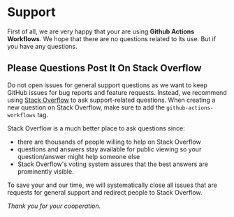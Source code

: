 # Support

First of all, we are very happy that your are using **Github Actions Workflows**.
We hope that there are no questions related to its use.
But if you have any questions.

## Please Questions Post It On Stack Overflow

Do not open issues for general support questions as we want to keep GitHub
issues for bug reports and feature requests.  Instead, we recommend using [Stack
Overflow](https://stackoverflow.com/questions/tagged/github-actions-workflows) to ask
support-related questions. When creating a new question on Stack Overflow, make
sure to add the `github-actions-workflows` tag.

Stack Overflow is a much better place to ask questions since:

- there are thousands of people willing to help on Stack Overflow
- questions and answers stay available for public viewing so your
question/answer might help someone else
- Stack Overflow's voting system assures that the best answers are prominently
visible.

To save your and our time, we will systematically close all issues that are
requests for general support and redirect people to Stack Overflow.

*Thank you for your cooperation.*

